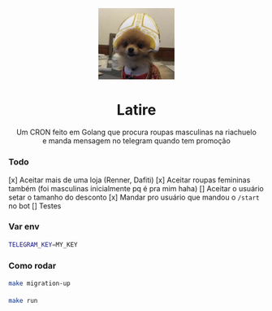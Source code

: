 <p align="center">
  <img src="latire.png" width="150" />
  <h1 align="center">Latire</h1>
  <p align="center">
    Um CRON feito em Golang que procura roupas masculinas na riachuelo <br />
    e manda mensagem no telegram quando tem promoção
  </p>
</p>


### Todo

[x] Aceitar mais de uma loja (Renner, Dafiti)
[x] Aceitar roupas femininas também (foi masculinas inicialmente pq é pra mim haha)
[] Aceitar o usuário setar o tamanho do desconto
[x] Mandar pro usuário que mandou o `/start` no bot
[] Testes

### Var env

```sh
TELEGRAM_KEY=MY_KEY
```

### Como rodar 

```sh
make migration-up

make run
```
